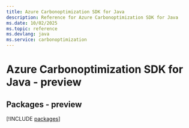 ```yaml
---
title: Azure Carbonoptimization SDK for Java
description: Reference for Azure Carbonoptimization SDK for Java
ms.date: 10/02/2025
ms.topic: reference
ms.devlang: java
ms.service: carbonoptimization
---
```

# Azure Carbonoptimization SDK for Java - preview
## Packages - preview
[!INCLUDE [packages](carbonoptimization-index.md)]